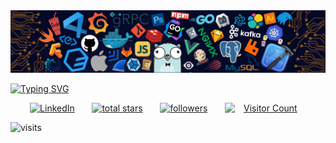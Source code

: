 <!-- Organização do meu readme  -->
<img src="Imagem_inicial.png">

<!-- Nome em loop infinito -->
<br/>

<a href="https://git.io/typing-svg"><img src="https://readme-typing-svg.herokuapp.com?font=Poppins&weight=400&size=50&pause=1000&center=true&vCenter=true&width=1000&height=60&lines=Suanderson+Santos+Silva" alt="Typing SVG" /></a>

<!-- Acessos -->

 
<p align="center">
  <a href="https://www.linkedin.com/in/seu-usuario/" target="_blank">
    <img  alt="LinkedIn" title="Conecte-se comigo no LinkedIn" src="https://img.shields.io/badge/LinkedIn-blue?style=for-the-badge&logo=linkedin&logoColor=white"/></a>
 &#8287;&#8287;&#8287;&#8287;&#8287;
  <a href="https://github.com/Suanderson?tab=repositories&sort=stargazers">
    <img alt="total stars" title="Total stars on GitHub" src="https://custom-icon-badges.demolab.com/github/stars/Suanderson?color=55960c&style=for-the-badge&labelColor=488207&logo=star"/></a>
  &#8287;&#8287;&#8287;&#8287;&#8287;
  <a href="https://github.com/Suanderson?tab=followers">
    <img alt="followers" title="Follow me on Github" src="https://custom-icon-badges.demolab.com/github/followers/Suanderson?color=236ad3&labelColor=1155ba&style=for-the-badge&logo=person-add&label=Follow&logoColor=white"/></a> 
  &#8287;&#8287;&#8287;&#8287;&#8287;
  <a href="https://github.com/Suanderson">
  <img 
    src="https://visitor-badge.laobi.icu/badge?page_id=Suanderson.Suanderson&" 
    style="height:28px; min-width:130px; border-radius:0;" 
    alt="Visitor Count" 
    title="Número de visitas ao perfil GitHub"/>
</a>


</p>





<!-- Linguagens e tecnologias-->


 
  <img src="https://visit-counter.vercel.app/counter.png?page=https%3A%2F%2Fgithub.com%2FSuanderson&s=40&c=00ff00&bg=00000000&no=2&ff=digi&tb=&ta=" alt="visits">





<!-- Redes sociais -->
